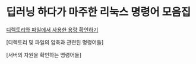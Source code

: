 # 딥러닝 하다가 마주한 리눅스 명령어 모음집



[디렉토리와 파일에서 사용한 용량 확인하기](https://github.com/ji-in/note/blob/main/Linux/command_du.md)

[디렉토리 및 파일의 압축과 관련된 명령어들]

[서버의 자원을 확인하는 명령어들]
